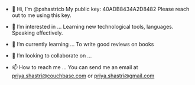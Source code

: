 - 👋 Hi, I’m @pshastricb
My public key: 40ADB8434A2D8482
Please reach out to me using this key.

- 👀 I’m interested in ...
   Learning new technological tools, languages. Speaking effectively.

- 🌱 I’m currently learning ...
     To write good reviews on books
     
- 💞️ I’m looking to collaborate on ...
     
- 📫 How to reach me ...
  You can send me an email at priya.shastri@couchbase.com or priya.shastri@gmail.com

<!---
pshastricb/pshastricb is a ✨ special ✨ repository because its `README.md` (this file) appears on your GitHub profile.
You can click the Preview link to take a look at your changes.
--->
